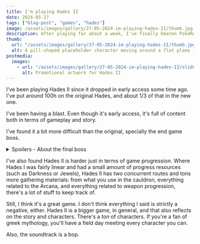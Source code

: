 ```yaml
---
title: I'm playing Hades II
date: 2024-05-27
tags: ["blog-post", "games", "hades"]
image: /assets/images/gallery/27-05-2024-im-playing-hades-II/thumb.jpg
description: After playing for about a week, I've finally beaten PokéRogue.
thumb:
  url: "/assets/images/gallery/27-05-2024-im-playing-hades-II/thumb.jpg"
  alt: A pill-shaped placeholder character moving around a flat plane in a low-res 3D environment.
postmedia:
  images:
    - url: "/assets/images/gallery/27-05-2024-im-playing-hades-II/slide-1.webp"
      alt: Promotional artwork for Hades II
---
```


I've been playing Hades II since it dropped in early access some time ago. I've put around 100h on the original Hades, and about 1/3 of that in the new one.

I've been having a blast. Even though it's early access, it's full of content both in terms of gameplay and story.

I've found it a bit more difficult than the original, specially the end game boss.

<details class="spoilers">
  <summary>
    Spoilers - About the final boss
  </summary>

Even though Hades, the end boss of the original game was formidable, Chronos is another beast altogether. He's much faster, for starters. His attacks come out incredibly fast and has little anticipation to his movements. He deals a ton of damage and has much more environmental dangers with him. He also summons some of the most annoying enemies in both games (the satyrs, goddamn).

I've been able to defeat him a few times, but only once I got three Death Defiances and started to find out which builds are more effective. Generally with him, I either had to keep away with a Cast boon such as Demeter's, Hestia's or Zeus' or use a pure melee build with the axe and Demeter's freeze so enemies don't punish the slow attack speed of the weapon.

</details>

I've also found Hades II is harder just in terms of game progression. Where Hades I was fairly linear and had a small amount of progress resources (such as Darkness or Jewels), Hades II has two concurrent routes and tons more gathering materials: from what you use in the cauldron, everything related to the Arcana, and everything related to weapon progression, there's a lot of stuff to keep track of.

Still, I think it's a great game. I don't think everything I said is strictly a negative, either. Hades II is a bigger game, in general, and that also reflects on the story and characters. There's a _ton_ of characters. If you're a fan of greek mythology, you'll have a field day meeting every character you can.

Also, the soundtrack is a bop.
